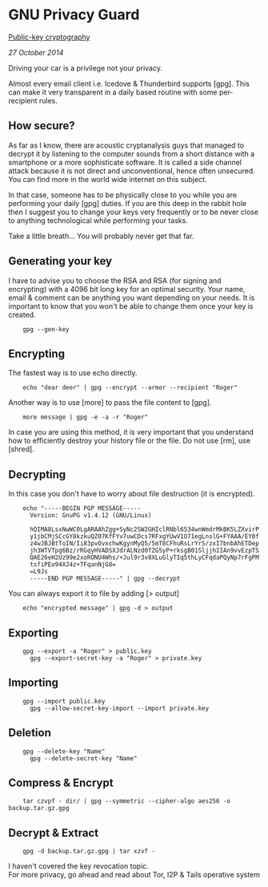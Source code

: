 <h1 class="header">GNU Privacy Guard</h1>

[Public-key cryptography](http://en.wikipedia.org/wiki/Public-key_cryptography)

<i>27 October 2014</i>

Driving your car is a privilege not your privacy.

Almost every email client i.e. Icedove & Thunderbird supports [gpg].
This can make it very transparent in a daily based routine with some per-recipient rules.


## How secure?

As far as I know, there are acoustic cryptanalysis guys that managed to decrypt it by listening to the computer sounds from a short distance with a smartphone or a more sophisticate software. It is called a side channel attack because it is not direct and unconventional, hence often unsecured. You can find more in the world wide internet on this subject.

In that case, someone has to be physically close to you while you are performing your daily [gpg] duties. If you are this deep in the rabbit hole then I suggest you to change your keys very frequently or to be never close to anything technological while performing your tasks.

Take a little breath... You will probably never get that far.


## Generating your key

I have to advise you to choose the RSA and RSA (for signing and encrypting) with a 4096 bit long key for an optimal security. Your name, email & comment can be anything you want depending on your needs. It is important to know that you won't be able to change them once your key is created.

		gpg --gen-key


## Encrypting

The fastest way is to use echo directly.

		echo "dear deer" | gpg --encrypt --armor --recipient "Roger"

Another way is to use [more] to pass the file content to [gpg].

		more message | gpg -e -a -r "Roger"

In case you are using this method, it is very important that you understand 
how to efficiently destroy your history file or the file. Do not use [rm], use [shred].


## Decrypting

In this case you don't have to worry about file destruction (it is encrypted).

		echo "-----BEGIN PGP MESSAGE-----
		  Version: GnuPG v1.4.12 (GNU/Linux)

		  hQIMA8LsxNwWC0LgARAAhZgg+SyNc2SW2GHIclRNbl6534wnWmdrMkBK5LZXvirP
		  y1jbCMjSCcGY8kzkuQZ07KfFYv7uwCDcs7RFxgYUwV1O71egLnslG+FYAAA/EY0f
		  z4wJBJBtToIN/Ii83pvOvxchwKgynMyQ5/5mT8CFhuRsLrYrS/zxI7bnbAhETDep
		  jh3WTVTpg6Bz/rRGqyHVADSXJdrALNzd0fZG5yP+rksgB01SljjhIIAn9vvEzpTS
		  QAE26eH2Uz99e2xoRONU4Whs/+Jul9r3v8XLuGlyTIq5thLyCFqdaPQyNp7rFgPM
		  tsfiPEo94XJ4z+TFqanNjG8=
		  =L9Js
		  -----END PGP MESSAGE-----" | gpg --decrypt



You can always export it to file by adding [> output]

		echo "encrypted message" | gpg -d > output


## Exporting

		gpg --export -a "Roger" > public.key
		  gpg --export-secret-key -a "Roger" > private.key


## Importing

		gpg --import public.key
		  gpg --allow-secret-key-import --import private.key


## Deletion

		gpg --delete-key "Name"
		  gpg --delete-secret-key "Name"


## Compress & Encrypt

		tar czvpf - dir/ | gpg --symmetric --cipher-algo aes256 -o backup.tar.gz.gpg


## Decrypt & Extract

		gpg -d backup.tar.gz.gpg | tar xzvf -


<p class="footer">I haven't covered the key revocation topic. </br>For more privacy, go ahead and read about Tor, I2P & Tails operative system</p>